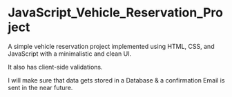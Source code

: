 # JavaScript_Vehicle_Reservation_Project

A simple vehicle reservation project implemented using HTML, CSS, and JavaScript with a minimalistic and clean UI. 

It also has client-side validations.

I will make sure that data gets stored in a Database & a confirmation Email is sent in the near future.
